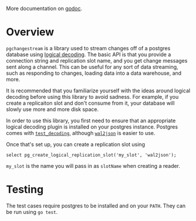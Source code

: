 More documentation on [godoc](https://godoc.org/github.com/oscarhealth/pgchangestream).

# Overview

`pgchangestream` is a library used to stream changes off of a postgres database using [logical decoding](https://www.postgresql.org/docs/current/logicaldecoding.html). The basic API is that you provide a connection string and replication slot name, and you get change messages sent along a channel. This can be useful for any sort of data streaming, such as responding to changes, loading data into a data warehouse, and more.

It is recommended that you familiarize yourself with the ideas around logical decoding before using this library to avoid sadness. For example, if you create a replicaiton slot and don't consume from it, your database will slowly use more and more disk space.

In order to use this library, you first need to ensure that an appropriate logical decoding plugin is installed on your postgres instance. Postgres comes with [`test_decoding`](https://www.postgresql.org/docs/current/test-decoding.html), although [`wal2json`](https://github.com/eulerto/wal2json) is easier to use.

Once that's set up, you can create a replication slot using
```
select pg_create_logical_replication_slot('my_slot', 'wal2json');
```
`my_slot` is the name you will pass in as `slotName` when creating a reader.

# Testing
The test cases require postgres to be installed and on your `PATH`.  They can be run using `go test`.
